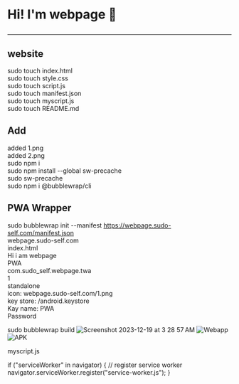 # Hi! I'm webpage&nbsp;&#x1F44B;<hr>

## website
sudo touch index.html<br>
sudo touch style.css<br>
sudo touch script.js<br>
sudo touch manifest.json<br>
sudo touch myscript.js<br>
sudo touch README.md<br>

## Add 
added 1.png<br>
added 2.png<br>
sudo npm i<br>
sudo npm install --global sw-precache<br>
sudo sw-precache<br>
sudo npm i @bubblewrap/cli<br>

## PWA Wrapper
sudo bubblewrap init --manifest https://webpage.sudo-self.com/manifest.json<br>
webpage.sudo-self.com<br>
index.html<br>
Hi i am webpage<br>
PWA<br>
com.sudo_self.webpage.twa<br>
1<br>
standalone<br>
icon: webpage.sudo-self.com/1.png<br>
key store: /android.keystore<br>
Kay name: PWA<br>
Password<br>

sudo bubblewrap build
![Screenshot 2023-12-19 at 3 28 57 AM](https://github.com/sudo-self/project/assets/119916323/ab714da0-0526-4ab1-9a4f-c66b730a9fc9)
![Webapp](https://github.com/sudo-self/i-am-webpage/assets/119916323/b2c74dd6-565f-4b3a-907e-094265abda12)
![APK](https://github.com/sudo-self/i-am-webpage/assets/119916323/15de9cf9-1b3e-4dd3-8967-3985a6f5ce8f)


myscript.js  

if ("serviceWorker" in navigator) { // register service worker navigator.serviceWorker.register("service-worker.js"); }
